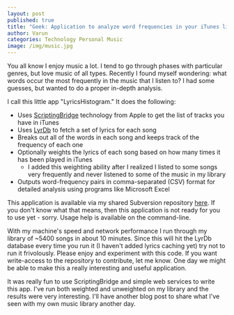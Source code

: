 ```yaml
---
layout: post
published: true
title: "Geek: Application to analyze word frequencies in your iTunes library"
author: Varun
categories: Technology Personal Music
image: /img/music.jpg
---
```


You all know I enjoy music a lot. I tend to go through phases with particular genres, but love music of all types. Recently I found myself wondering: what words occur the most frequently in the music that I listen to? I had some guesses, but wanted to do a proper in-depth analysis.

I call this little app "LyricsHistogram." It does the following:

* Uses [ScriptingBridge](http://developer.apple.com/mac/library/documentation/Cocoa/Conceptual/ScriptingBridgeConcepts/Introduction/Introduction.html) technology from Apple to get the list of tracks you have in iTunes
* Uses [LyrDb](http://www.lyrdb.com/) to fetch a set of lyrics for each song
* Breaks out all of the words in each song and keeps track of the frequency of each one
* Optionally weights the lyrics of each song based on how many times it has been played in iTunes
  * I added this weighting ability after I realized I listed to some songs very frequently and never listened to some of the music in my library
* Outputs word-frequency pairs in comma-separated (CSV) format for detailed analysis using programs like Microsoft Excel

This application is available via my shared Subversion repository [here](http://svn.mehtasw.com/sharedsvn/LyricsHistogram/). If you don't know what that means, then this application is not ready for you to use yet - sorry. Usage help is available on the command-line.

With my machine's speed and network performance I run through my library of ~5400 songs in about 10 minutes. Since this will hit the LyrDb database every time you run it (I haven't added lyrics caching yet) try not to run it frivolously. Please enjoy and experiment with this code. If you want write-access to the repository to contribute, let me know. One day we might be able to make this a really interesting and useful application.

It was really fun to use ScriptingBridge and simple web services to write this app. I've run both weighted and unweighted on my library and the results were very interesting. I'll have another blog post to share what I've seen with my own music library another day.